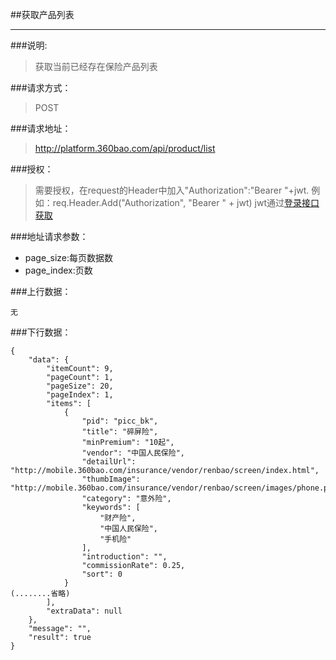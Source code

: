 ##获取产品列表

------------
###说明:
> 获取当前已经存在保险产品列表

###请求方式：
> POST

###请求地址：
> http://platform.360bao.com/api/product/list

###授权：
> 需要授权，在request的Header中加入"Authorization":"Bearer "+jwt.
  例如：req.Header.Add("Authorization", "Bearer " + jwt)
  jwt通过[登录接口获取](https://github.com/360bao/Manual/blob/master/%E5%BC%80%E6%94%BE%E5%B9%B3%E5%8F%B0/%E9%94%80%E5%94%AE%E7%AE%A1%E7%90%86api/v4/%E8%B4%A6%E5%8F%B7%E6%8E%A7%E5%88%B6/%E7%99%BB%E5%BD%95.md)

###地址请求参数：
> 
  * page_size:每页数据数
  * page_index:页数

###上行数据：
```
无
```
###下行数据：
```
{
    "data": {
        "itemCount": 9,
        "pageCount": 1,
        "pageSize": 20,
        "pageIndex": 1,
        "items": [
            {
                "pid": "picc_bk",
                "title": "碎屏险",
                "minPremium": "10起",
                "vendor": "中国人民保险",
                "detailUrl": "http://mobile.360bao.com/insurance/vendor/renbao/screen/index.html",
                "thumbImage": "http://mobile.360bao.com/insurance/vendor/renbao/screen/images/phone.png",
                "category": "意外险",
                "keywords": [
                    "财产险",
                    "中国人民保险",
                    "手机险"
                ],
                "introduction": "",
                "commissionRate": 0.25,
                "sort": 0
            }
(........省略)
        ],
        "extraData": null
    },
    "message": "",
    "result": true
}
```
